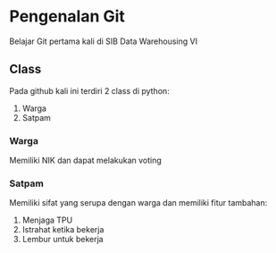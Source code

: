 # Pengenalan Git
Belajar Git pertama kali di SIB Data Warehousing VI

## Class

Pada github kali ini terdiri 2 class di python:
1. Warga
2. Satpam

### Warga

Memiliki NIK dan dapat melakukan voting

### Satpam

Memiliki sifat yang serupa dengan warga dan memiliki fitur tambahan:
1. Menjaga TPU
2. Istrahat ketika bekerja
3. Lembur untuk bekerja
   
